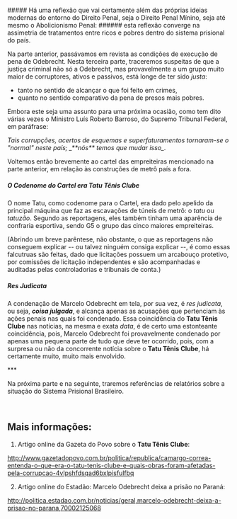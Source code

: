 <br>
##### Há uma reflexão que vai certamente além das próprias ideias modernas do entorno do Direito Penal, seja o Direito Penal Mínino, seja até mesmo o Abolicionismo Penal: 
###### esta reflexão converge na assimetria de tratamentos entre ricos e pobres dentro do sistema prisional do país.
<br>

Na parte anterior, passávamos em revista as condições de execução de pena de Odebrecht. Nesta terceira parte, traceremos suspeitas de que a justiça criminal não só a Odebrecht, mas provavelmente a um grupo muito maior de corruptores, ativos e passivos, está longe de ter sido _justa_:

- tanto no sentido de alcançar o que foi feito em crimes, 
- quanto no sentido comparativo da pena de presos mais pobres. 

Embora este seja uma assunto para uma próxima ocasião, como tem dito várias vezes o Ministro Luís Roberto Barroso, do Supremo Tribunal Federal, em paráfrase: 

<cite>
Tais corrupções, acertos de esquemas e superfaturamentos tornaram-se o "normal" neste país; _**nós** temos que mudar isso_.
</cite>

Voltemos então brevemente ao cartel das empreiteiras mencionado na parte anterior, em relação às construções de metrô país a fora.

##### O Codenome do Cartel era **Tatu Tênis Clube**

O nome Tatu, como codenome para o Cartel, era dado pelo apelido da principal máquina que faz as escavações de túneis de metrô: o _tatu_ ou _tatuzão_. Segundo as reportagens, eles também tinham uma aparência de confraria esportiva, sendo G5 o grupo das cinco maiores empreiteiras. 

(Abrindo um breve parêntese, não obstante, o que as reportagens não conseguem explicar -- ou talvez ninguém consiga explicar --, é como essas falcutruas são feitas, dado que licitações possuem um arcabouço protetivo, por comissões de licitação independentes e são acompanhadas e auditadas pelas controladorias e tribunais de conta.)

##### _Res Judicata_

A condenação de Marcelo Odebrecht em tela, por sua vez, é _res judicata_, ou seja, _**coisa julgada**_, e alcança apenas as acusações que pertenciam às ações penais nas quais foi condenado. Essa coincidência do **Tatu Tênis Clube** nas notícias, na mesma e exata _data_, é de certo uma estonteante coincidência, pois, Marcelo Odebrecht foi provavelmente condenado por apenas uma pequena parte de tudo que deve ter ocorrido, pois, com a surpresa ou não da concorrente notícia sobre o **Tatu Tênis Clube**, há certamente muito, muito mais envolvido.

\*\*\*

Na próxima parte e na seguinte, traremos referências de relatórios sobre a situação do Sistema Prisional Brasileiro.

<br>

Mais informações:
-----------------

1) Artigo online da Gazeta do Povo sobre o **Tatu Tênis Clube**:

http://www.gazetadopovo.com.br/politica/republica/camargo-correa-entenda-o-que-era-o-tatu-tenis-clube-e-quais-obras-foram-afetadas-pela-corrupcao-4vlpshfdsqad6bxlpisfulfbq

2) Artigo online do Estadão: Marcelo Odebrecht deixa a prisão no Paraná:

http://politica.estadao.com.br/noticias/geral,marcelo-odebrecht-deixa-a-prisao-no-parana,70002125068
